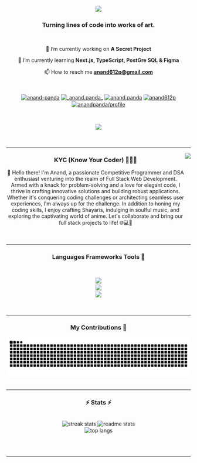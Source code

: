 <p align="center">
  <img src="https://readme-typing-svg.herokuapp.com/?font=Righteous&size=35&center=true&vCenter=true&width=500&height=70&duration=4000&lines=Hi+There!+👋;+I'm+Anand+Panda!;" />
</p>

<h3 align="center">Turning lines of code into works of art.</h3>

</br>

<div align="center">
 
 🔭 I’m currently working on **A Secret Project**
 
 🌱 I’m currently learning **Next.js, TypeScript, PostGre SQL & Figma**

 📫 How to reach me **anand612p@gmail.com**

 </div>

 </br>

<p align="center">
    <a href="https://linkedin.com/in/anand-panda" target="blank"><img align="center" src="https://raw.githubusercontent.com/rahuldkjain/github-profile-readme-generator/master/src/images/icons/Social/linked-in-alt.svg" alt="anand-panda" height="30" width="40" /></a>
    <a href="https://instagram.com/_anand.panda_" target="blank"><img align="center" src="https://raw.githubusercontent.com/rahuldkjain/github-profile-readme-generator/master/src/images/icons/Social/instagram.svg" alt="_anand.panda_" height="30" width="40" /></a>
    <a href="https://codeforces.com/profile/anand.panda" target="blank"><img align="center" src="https://raw.githubusercontent.com/rahuldkjain/github-profile-readme-generator/master/src/images/icons/Social/codeforces.svg" alt="anand.panda" height="30" width="40" /></a>
    <a href="https://www.leetcode.com/anand612p" target="blank"><img align="center" src="https://raw.githubusercontent.com/rahuldkjain/github-profile-readme-generator/master/src/images/icons/Social/leet-code.svg" alt="anand612p" height="30" width="40" /></a>
    <a href="https://auth.geeksforgeeks.org/user/anandpanda/profile" target="blank"><img align="center" src="https://raw.githubusercontent.com/rahuldkjain/github-profile-readme-generator/master/src/images/icons/Social/geeks-for-geeks.svg" alt="anandpanda/profile" height="30" width="40" /></a>
</p>

<br/>

<p align="center">
  <img src="https://visitor-badge.laobi.icu/badge?page_id=anandpanda.anandpanda" />
</p>

</br>
 
<hr/>


  <img align="right" height="250" src="https://camo.githubusercontent.com/7de37139d0b4c1ce40865e799b446c0e963a3dd8fb68d239707237c40604fa3d/68747470733a2f2f63646e2e6472696262626c652e636f6d2f75736572732f3733303730332f73637265656e73686f74732f363538313234332f6176656e746f2e676966"  />
  
<div >
  
  <h3 align="center">
    KYC (Know Your Coder) 👩🏻‍💻
  </h3>
  <p align="center">
  👋 Hello there! I'm Anand, a passionate Competitive Programmer and DSA enthusiast venturing into the realm of Full Stack Web Development. Armed with a knack for problem-solving and a love for elegant code, I thrive in crafting innovative solutions and building robust applications. Whether it's conquering coding challenges or architecting seamless user experiences, I'm always up for the challenge. In addition to honing my coding skills, I enjoy crafting Shayaris, indulging in soulful music, and exploring the captivating world of anime. Let's collaborate and bring our full stack projects to life! 🌐💻🚀
  </p>
    
</div>

<br/>
<hr/>

<h3 align="center">
  Languages Frameworks Tools 🚀
</h3>

<br/>

<p align="center">
    <img src="https://skillicons.dev/icons?i=javascript,react,nodejs,express,nextjs,tailwind,bootstrap,typescript" /><br/>
    <img src="https://skillicons.dev/icons?i=mongodb,mysql,postgres,python,figma,html,css,git" /><br>
    <img src="https://skillicons.dev/icons?i=postman,matlab,c,cpp,github,vscode" /><br>
</p>

<br/>

<hr/>

<div align="center">
  <h3> My Contributions 🐍 </h3>

  <img alt="snake eating my contributions" src="https://raw.githubusercontent.com/anandpanda/anandpanda/output/github-contribution-grid-snake.svg" />
  
</div>

<br/>

<hr/>

<h3 align="center">⚡ Stats ⚡</h3>
<br>
<div align=center>
  <img width=390 src="https://github-readme-streak-stats-anandpanda.vercel.app/?user=anandpanda&count_private=true&theme=react&border_radius=10" alt="streak stats"/>
  <img width=390 src="https://github-readme-stats-anandpanda.vercel.app/api?username=anandpanda&count_private=true&show_icons=true&theme=react&rank_icon=github&border_radius=10" alt="readme stats" />
  <br/>
  <img width=325 align="center" src="https://github-readme-stats.vercel.app/api/top-langs/?username=anandpanda&hide=HTML&langs_count=8&layout=compact&theme=react&border_radius=10&size_weight=0.5&count_weight=0.5&exclude_repo=github-readme-stats" alt="top langs" />
</div>

<br/><br/>

<hr/>

<br/>
